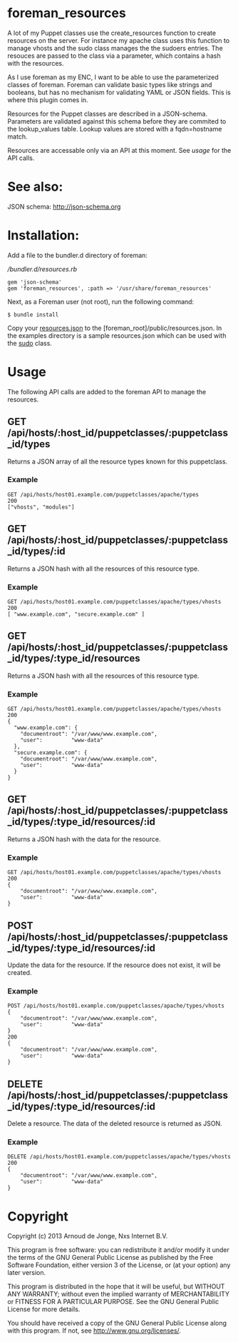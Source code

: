# foreman_resources

A lot of my Puppet classes use the create\_resources function to create
resources on the server. For instance my apache class uses this function
to manage vhosts and the sudo class manages the the sudoers entries. The
resouces are passed to the class via a parameter, which contains a hash
with the resources.

As I use foreman as my ENC, I want to be able to use the parameterized
classes of foreman. Foreman can validate basic types like strings and
booleans, but has no mechanism for validating YAML or JSON fields.
This is where this plugin comes in.

Resources for the Puppet classes are described in a JSON-schema. Parameters
are validated against this schema before they are commited to the
lookup\_values table. Lookup values are stored with a fqdn=hostname match.

Resources are accessable only via an API at this moment. See *usage* for
the API calls.

# See also:

JSON schema: <http://json-schema.org>

# Installation:

Add a file to the bundler.d directory of foreman:

*/bundler.d/resources.rb*

    gem 'json-schema'
    gem 'foreman_resources', :path => '/usr/share/foreman_resources'

Next, as a Foreman user (not root), run the following command:

    $ bundle install

Copy your [resources.json](examples/resources.json) to the
[foreman\_root]/public/resources.json. In the examples directory is
a sample resources.json which can be used with the
[sudo](https://github.com/arnoudj/puppet-sudo) class.

# Usage

The following API calls are added to the foreman API to manage the
resources.

## GET /api/hosts/:host\_id/puppetclasses/:puppetclass\_id/types

Returns a JSON array of all the resource types known for this puppetclass.

### Example

    GET /api/hosts/host01.example.com/puppetclasses/apache/types
    200
    ["vhosts", "modules"]

## GET /api/hosts/:host\_id/puppetclasses/:puppetclass\_id/types/:id

Returns a JSON hash with all the resources of this resource type.

### Example

    GET /api/hosts/host01.example.com/puppetclasses/apache/types/vhosts
    200
    [ "www.example.com", "secure.example.com" ]

## GET /api/hosts/:host\_id/puppetclasses/:puppetclass\_id/types/:type\_id/resources

Returns a JSON hash with all the resources of this resource type.

### Example

    GET /api/hosts/host01.example.com/puppetclasses/apache/types/vhosts
    200
    {
      "www.example.com": {
        "documentroot": "/var/www/www.example.com",
        "user":         "www-data"
      },
      "secure.example.com": {
        "documentroot": "/var/www/www.example.com",
        "user":         "www-data"
      }
    }

## GET /api/hosts/:host\_id/puppetclasses/:puppetclass\_id/types/:type\_id/resources/:id

Returns a JSON hash with the data for the resource.

### Example

    GET /api/hosts/host01.example.com/puppetclasses/apache/types/vhosts
    200
    {
        "documentroot": "/var/www/www.example.com",
        "user":         "www-data"
    }

## POST /api/hosts/:host\_id/puppetclasses/:puppetclass\_id/types/:type\_id/resources/:id

Update the data for the resource. If the resource does not exist, it will be created.

### Example

    POST /api/hosts/host01.example.com/puppetclasses/apache/types/vhosts
    {
        "documentroot": "/var/www/www.example.com",
        "user":         "www-data"
    }
    200
    {
        "documentroot": "/var/www/www.example.com",
        "user":         "www-data"
    }

## DELETE /api/hosts/:host\_id/puppetclasses/:puppetclass\_id/types/:type\_id/resources/:id

Delete a resource. The data of the deleted resource is returned as JSON.

### Example

    DELETE /api/hosts/host01.example.com/puppetclasses/apache/types/vhosts
    200
    {
        "documentroot": "/var/www/www.example.com",
        "user":         "www-data"
    }

# Copyright

Copyright (c) 2013 Arnoud de Jonge, Nxs Internet B.V.

This program is free software: you can redistribute it and/or modify
it under the terms of the GNU General Public License as published by
the Free Software Foundation, either version 3 of the License, or
(at your option) any later version.

This program is distributed in the hope that it will be useful,
but WITHOUT ANY WARRANTY; without even the implied warranty of
MERCHANTABILITY or FITNESS FOR A PARTICULAR PURPOSE.  See the
GNU General Public License for more details.

You should have received a copy of the GNU General Public License
along with this program.  If not, see <http://www.gnu.org/licenses/>.
